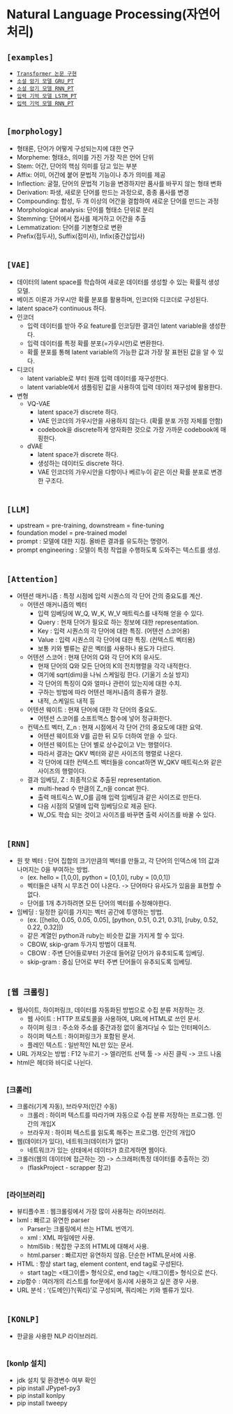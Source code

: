 # Natural Language Processing(자연어 처리)

## `[examples]`
* [`Transformer 논문 구현`](https://github.com/HiMyNameIsDavidKim/ML_Example/blob/main/NLP/transformer_paper.py)
* [`소설 암기 모델 GRU_PT`](https://github.com/HiMyNameIsDavidKim/ML_Example/blob/main/NLP/shakespeare_gru.py)
* [`소설 암기 모델 RNN_PT`](https://github.com/HiMyNameIsDavidKim/ML_Example/blob/main/NLP/shakespeare_rnn.py)
* [`입력 기억 모델 LSTM_PT`](https://github.com/HiMyNameIsDavidKim/ML_Example/blob/main/NLP/remember_lstm.py)
* [`입력 기억 모델 RNN_PT`](https://github.com/HiMyNameIsDavidKim/ML_Example/blob/main/NLP/remember_rnn.py)
<br><br>



## `[morphology]`
* 형태론, 단어가 어떻게 구성되는지에 대한 연구
* Morpheme: 형태소, 의미를 가진 가장 작은 언어 단위
* Stem: 어간, 단어의 핵심 의미를 담고 있는 부분
* Affix: 어미, 어간에 붙어 문법적 기능이나 추가 의미를 제공
* Inflection: 굴절, 단어의 문법적 기능을 변경하지만 품사를 바꾸지 않는 형태 변화
* Derivation: 파생, 새로운 단어를 만드는 과정으로, 종종 품사를 변경
* Compounding: 합성, 두 개 이상의 어간을 결합하여 새로운 단어를 만드는 과정
* Morphological analysis: 단어를 형태소 단위로 분리
* Stemming: 단어에서 접사를 제거하고 어간을 추출
* Lemmatization: 단어를 기본형으로 변환
* Prefix(접두사), Suffix(접미사), Infix(중간삽입사)
<br><br>



## `[VAE]`
* 데이터의 latent space를 학습하여 새로운 데이터를 생성할 수 있는 확률적 생성 모델.
* 베이즈 이론과 가우시안 확률 분포를 활용하며, 인코더와 디코더로 구성된다.
* latent space가 continuous 하다.
* 인코더
    * 입력 데이터를 받아 주요 feature를 인코딩한 결과인 latent variable을 생성한다.
    * 입력 데이터를 특정 확률 분포(=가우시안)로 변환한다.
    * 확률 분포를 통해 latent variable의 가능한 값과 가장 잘 표현된 값을 알 수 있다.
* 디코더
    * latent variable로 부터 원래 입력 데이터를 재구성한다.
    * latent variable에서 샘플링된 값을 사용하여 입력 데이터 재구성에 활용한다.
* 변형
    * VQ-VAE
        * latent space가 discrete 하다.
        * VAE 인코더의 가우시안을 사용하지 않는다. (확률 분포 가정 자체를 안함)
        * codebook을 discrete하게 양자화한 것으로 가장 가까운 codebook에 매핑한다.
    * dVAE
        * latent space가 discrete 하다.
        * 생성하는 데이터도 discrete 하다.
        * VAE 인코더의 가우시안을 다항이나 베르누이 같은 이산 확률 분포로 변경한 구조다.
<br><br>



## `[LLM]`
* upstream = pre-training, downstream = fine-tuning
* foundation model = pre-trained model
* prompt : 모델에 대한 지침. 올바른 결과를 유도하는 명령어.
* prompt engineering : 모델이 특정 작업을 수행하도록 도와주는 텍스트를 생성.
<br><br>



## `[Attention]`
* 어텐션 매커니즘 : 특정 시점에 입력 시퀀스의 각 단어 간의 중요도를 계산.
    * 어텐션 매커니즘의 벡터
        * 입력 임베딩에 W_Q, W_K, W_V 매트릭스를 내적해 얻을 수 있다.
        * Query : 현재 단어가 필요로 하는 정보에 대한 representation.
        * Key : 입력 시퀀스의 각 단어에 대한 특징. (어텐션 스코어용)
        * Value : 입력 시퀀스의 각 단어에 대한 특징. (컨텍스트 벡터용)
        * 보통 키와 벨류는 같은 벡터를 사용하나 용도가 다르다.
    * 어텐션 스코어 : 현재 단어의 Q와 각 단어 K의 유사도.
        * 현재 단어의 Q와 모든 단어의 K의 전치행렬을 각각 내적한다.
        * 여기에 sqrt(dim)을 나눠 스케일링 한다. (기울기 소실 방지)
        * 각 단어의 특징이 Q와 얼마나 관련이 있는지에 대한 수치.
        * 구하는 방법에 따라 어텐션 매커니즘의 종류가 결정.
        * 내적, 스케일드 내적 등
    * 어텐션 웨이트 : 현재 단어에 대한 각 단어의 중요도.
        * 어텐션 스코어를 소프트맥스 함수에 넣어 정규화한다.
    * 컨텍스트 벡터, Z_n : 현재 시점에서 각 단어 간의 중요도에 대한 요약.
        * 어텐션 웨이트와 V를 곱한 뒤 모두 더하여 얻을 수 있다.
        * 어텐션 웨이트는 단어 별로 상수값이고 V는 행렬이다.
        * 따라서 결과는 QKV 벡터와 같은 사이즈의 행렬로 나온다.
        * 각 단어에 대한 컨텍스트 벡터들을 concat하면 W_QKV 매트릭스와 같은 사이즈의 행렬이다.
    * 결과 임베딩, Z : 최종적으로 추출된 representation.
        * multi-head 수 만큼의 Z_n을 concat 한다.
        * 출력 매트릭스 W_O를 곱해 입력 임베딩과 같은 사이즈로 만든다.
        * 다음 시점의 모델에 입력 임베딩으로 제공 된다.
        * W_O도 학습 되는 것이고 사이즈를 바꾸면 출력 사이즈를 바꿀 수 있다.
<br><br>



## `[RNN]`
* 원 핫 벡터 : 단어 집합의 크기만큼의 벡터를 만들고, 각 단어의 인덱스에 1의 값과 나머지는 0을 부여하는 방법.
    * (ex. hello = [1,0,0], python = [0,1,0], ruby = [0,0,1])
    * 벡터들은 내적 시 무조건 0이 나온다. -> 단어마다 유사도가 있음을 표현할 수 없다.
    * 단어를 1개 추가하려면 모든 단어의 벡터를 수정해야한다.
* 임베딩 : 일정한 길이를 가지는 벡터 공간에 투영하는 방법.
    * (ex. [[hello, 0.05, 0.05, 0.05], [python, 0.51, 0.21, 0.31], [ruby, 0.52, 0.22, 0.32]])
    * 같은 계열인 python과 ruby는 비슷한 값을 가지게 할 수 있다.
    * CBOW, skip-gram 두가지 방법이 대표적.
    * CBOW : 주변 단어들로부터 가운데 들어갈 단어가 유추되도록 임베딩.
    * skip-gram : 중심 단어로 부터 주변 단어들이 유추되도록 임베딩.
<br><br>



## `[웹 크롤링]`
* 웹사이트, 하이퍼링크, 데이터를 자동화된 방법으로 수집 분류 저장하는 것.
    * 웹 사이트 : HTTP 프로토콜을 사용하여, URL에 HTML로 쓰인 문서.
    * 하이퍼 링크 : 주소와 주소를 중간과정 없이 옮겨다닐 수 있는 인터페이스.
    * 하이퍼 텍스트 : 하이퍼링크가 포함된 문서.
    * 플레인 텍스트 : 일반적인 NL만 있는 문서.
* URL 가져오는 방법 : F12 누르기 -> 엘리먼트 선택 툴 -> 사진 클릭 -> 코드 나옴
* html은 헤더와 바디로 나뉜다.
<br><br>

### [크롤러]
* 크롤러(기계 자동), 브라우저(인간 수동)
    * 크롤러 : 하이퍼 텍스트를 따라가며 자동으로 수집 분류 저장하는 프로그램. 인간의 개입X
    * 브라우저 : 하이퍼 텍스트를 읽도록 해주는 프로그램. 인간의 개입O
* 웹(데이터가 있다), 네트워크(데이터가 없다)
    * 네트워크가 있는 상태에서 데이터가 흐르게하면 웹이다.
* 크롤러(웹의 데이터에 접근하는 것) -> 스크래퍼(특정 데이터를 추출하는 것)
    * (flaskProject - scrapper 참고)
    <br><br>

### [라이브러리]
* 뷰티플수프 : 웹크롤링에서 가장 많이 사용하는 라이브러리.
* lxml : 빠르고 유연한 parser
    * Parser는 크롤링에서 쓰는 HTML 번역기.
    * xml : XML 파일에만 사용.
    * html5lib : 복잡한 구조의 HTML에 대해서 사용.
    * html.parser : 빠르지만 유연하지 않음. 단순한 HTML문서에 사용.
* HTML : 항상 start tag, element content, end tag로 구성된다.
    * start tag는 <태그이름> 형식으로, end tag는 </태그이름> 형식으로 쓴다.
* zip함수 : 여러개의 리스트를 for문에서 동시에 사용하고 싶은 경우 사용.
* URL 분석 : ‘{도메인}?{쿼리}’로 구성되며, 쿼리에는 키와 벨류가 있다.
<br><br>



## `[KONLP]`
* 한글을 사용한 NLP 라이브러리.
<br><br>



### [konlp 설치]
* jdk 설치 및 환경변수 여부 확인
* pip install JPype1-py3
* pip install konlpy
* pip install tweepy
<br><br>